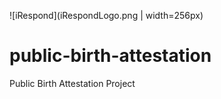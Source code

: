 ![iRespond](iRespondLogo.png | width=256px)
# public-birth-attestation
Public Birth Attestation Project
